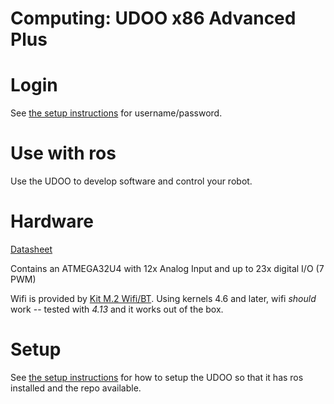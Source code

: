 # Computing: UDOO x86 Advanced Plus


# Login

See
[the setup instructions](udoo-x86-advanced-plus/setup_udoo-x86-advanced-plus.md)
for username/password.


# Use with ros

Use the UDOO to develop software and control your robot.


# Hardware

[Datasheet](www.udoo.org/download/files/datasheets/udoo_x86ii_datasheet.pdf)

Contains an ATMEGA32U4 with 12x Analog Input and up to 23x digital I/O (7 PWM)

Wifi is provided by [Kit M.2 Wifi/BT](https://shop.udoo.org/eu/catalog/product/view/id/66/s/kit-m2-wifi-bt/category/3/).
Using kernels 4.6 and later, wifi _should_ work -- tested with _4.13_ and it works out of the box.


# Setup

See
[the setup instructions](udoo-x86-advanced-plus/setup_udoo-x86-advanced-plus.md)
for how to setup the UDOO so that it has ros installed and the repo available.
